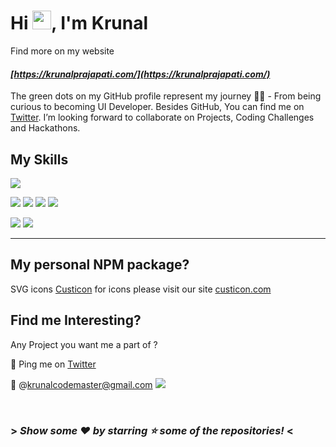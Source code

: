 # Hi <img src="https://raw.githubusercontent.com/MartinHeinz/MartinHeinz/master/wave.gif" width="30px">, I'm Krunal 
Find more on my website
#### _[https://krunalprajapati.com/](https://krunalprajapati.com/)_


The green dots on my GitHub profile represent my journey 🏃‍♀️ - From being curious to becoming UI Developer.
Besides GitHub, You can find me on [Twitter](https://twitter.com/nikrunic). 
I’m looking forward to collaborate on Projects, Coding Challenges and Hackathons.

## My Skills
![](https://img.shields.io/badge/React-20232A?style=for-the-badge&logo=react&logoColor=61DAFB)
<!-- ![](https://img.shields.io/badge/Redux-512D6D?style=for-the-badge&logo=redux&logoColor=f1f1f1) -->
<!-- ![](https://img.shields.io/badge/Mongoose-5F7A61?style=for-the-badge&logo=mongodb&logoColor=#7FC8A9) -->
<!-- ![](https://img.shields.io/badge/Express%20JS-f1f1f1?style=for-the-badge&logo=express&logoColor=363636) -->
![](https://img.shields.io/badge/JavaScript-F7DF1E?style=for-the-badge&logo=javascript&logoColor=black)
![](https://img.shields.io/badge/Typescript-185ADB?style=for-the-badge&logo=typescript&logoColor=f1f1f1)
![](https://img.shields.io/badge/HTML5-E34F26?style=for-the-badge&logo=html5&logoColor=white)
![](https://img.shields.io/badge/CSS3-1572B6?style=for-the-badge&logo=css3&logoColor=white)
<!-- ![](https://img.shields.io/badge/Markdown-000000?style=for-the-badge&logo=markdown&logoColor=white) -->
![](https://img.shields.io/badge/Bootstrap-563D7C?style=for-the-badge&logo=bootstrap&logoColor=white)
![](https://img.shields.io/badge/Styled%20Components-444941?style=for-the-badge&logo=styledcomponents&logoColor=f1f1f1)

 ---
 
 ## My personal NPM package?
 
 SVG icons
 [Custicon](https://www.npmjs.com/package/custicon) 
 for icons please visit our site [custicon.com](https://custicon.com/)
 
 ## Find me Interesting?
   

Any Project you want me a part of ?
 
 👀 Ping me on [Twitter](https://twitter.com/nikrunic)

 💌 @krunalcodemaster@gmail.com
 <a 	
 	href="https://mail.google.com/mail/?view=cm&fs=1&tf=1&to=krunalcodemaster@gmail.com" 
	target="_blank">
		![](https://img.shields.io/badge/mail%20me-f1f1f1?style=for-the-badge&logo=gmail&logoColor=D44638)
 </a>
	

 <br/>

### > _Show some ❤️ by starring ⭐ some of the repositories!_ <

<!--
**nikrunic/nikrunic** is a ✨ _special_ ✨ repository because its `README.md` (this file) appears on your GitHub profile.

Here are some ideas to get you started:

- 🔭 I’m currently working on ...
- 🌱 I’m currently learning ...
- 👯 I’m looking to collaborate on ...
- 🤔 I’m looking for help with ...
- 💬 Ask me about ...
- 📫 How to reach me: ...
- 😄 Pronouns: ...
- ⚡ Fun fact: ...
-->
